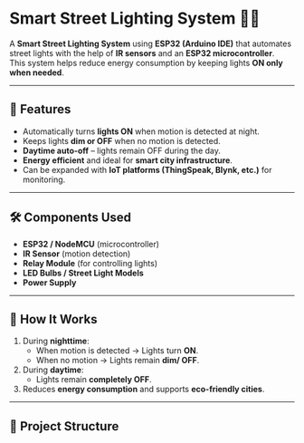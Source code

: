 # Smart Street Lighting System 🌃💡

A **Smart Street Lighting System** using **ESP32 (Arduino IDE)** that automates street lights with the help of **IR sensors** and an **ESP32 microcontroller**.  
This system helps reduce energy consumption by keeping lights **ON only when needed**.

---

## 🚀 Features
- Automatically turns **lights ON** when motion is detected at night.
- Keeps lights **dim or OFF** when no motion is detected.
- **Daytime auto-off** – lights remain OFF during the day.
- **Energy efficient** and ideal for **smart city infrastructure**.
- Can be expanded with **IoT platforms (ThingSpeak, Blynk, etc.)** for monitoring.

---

## 🛠️ Components Used
- **ESP32 / NodeMCU** (microcontroller)
- **IR Sensor** (motion detection)
- **Relay Module** (for controlling lights)
- **LED Bulbs / Street Light Models**
- **Power Supply**

---

## 🔧 How It Works
1. During **nighttime**:
   - When motion is detected → Lights turn **ON**.
   - When no motion → Lights remain **dim/ OFF**.
2. During **daytime**:
   - Lights remain **completely OFF**.
3. Reduces **energy consumption** and supports **eco-friendly cities**.

---

## 📂 Project Structure
